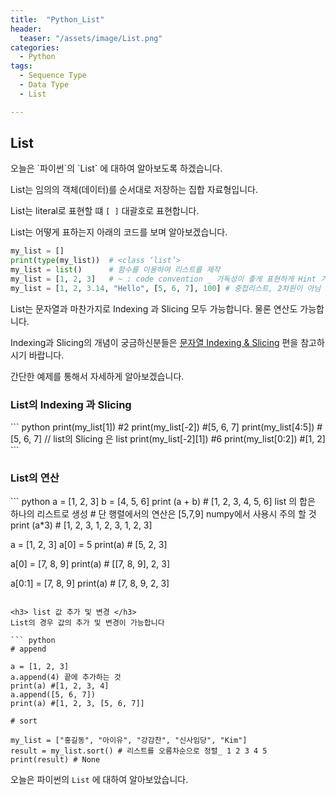 ```yaml
---
title:  "Python_List"
header:
  teaser: "/assets/image/List.png"
categories: 
  - Python
tags:
  - Sequence Type
  - Data Type
  - List

---
```

<h2>List</h2>
오늘은 `파이썬`의 `List` 에 대하여 알아보도록 하겠습니다.

List는 임의의 객체(데이터)를 순서대로 저장하는 집합 자료형입니다.

List는 literal로 표현할 떄 `[ ]` 대괄호로 표현합니다.

List는 어떻게 표하는지 아래의 코드를 보며 알아보겠습니다.

``` python
my_list = []
print(type(my_list))  # <class ‘list’>
my_list = list()      # 함수를 이용하여 리스트를 제작
my_list = [1, 2, 3]   # ~ : code convention _ 가독성이 좋게 표현하게 Hint 기능 제공
my_list = [1, 2, 3.14, "Hello", [5, 6, 7], 100] # 중첩리스트, 2차원이 아님

```

List는 문자열과 마찬가지로 Indexing 과 Slicing 모두 가능합니다. 물론 연산도 가능합니다.

Indexing과 Slicing의 개념이 궁금하신분들은 [문자열 Indexing & Slicing](https://souuul.github.io/python/Idexing-Slicing/) 편을 참고하시기 바랍니다.

간단한 예제를 통해서 자세하게 알아보겠습니다. 

<h3>List의 Indexing 과 Slicing </h3>
``` python
print(my_list[1]) #2
print(my_list[-2]) #[5, 6, 7]
print(my_list[4:5]) #[5, 6, 7] // list의 Slicing 은 list
print(my_list[-2][1]) #6
print(my_list[0:2]) #[1, 2]
```

<h3>List의 연산</h3>
``` python
a = [1, 2, 3]
b = [4, 5, 6]
print (a + b) # [1, 2, 3, 4, 5, 6] list 의 합은 하나의 리스트로 생성
# 단 행렬에서의 연산은 [5,7,9] numpy에서 사용시 주의 할 것
print (a*3) # [1, 2, 3, 1, 2, 3, 1, 2, 3]

a = [1, 2, 3]
a[0] = 5
print(a) # [5, 2, 3]

a[0] = [7, 8, 9]
print(a) # [[7, 8, 9], 2, 3]

a[0:1] = [7, 8, 9]
print(a) # [7, 8, 9, 2, 3]
```

<h3> list 값 추가 및 변경 </h3>
List의 경우 값의 추가 및 변경이 가능합니다

``` python
# append 

a = [1, 2, 3]
a.append(4) 끝에 추가하는 것
print(a) #[1, 2, 3, 4]
a.append([5, 6, 7])
print(a) #[1, 2, 3, [5, 6, 7]]

# sort 

my_list = ["홍길동", "아이유", "강감찬", "신사임당", "Kim"]
result = my_list.sort() # 리스트를 오름차순으로 정렬_ 1 2 3 4 5
print(result) # None

```


오늘은 파이썬의 `List` 에 대하여 알아보았습니다.